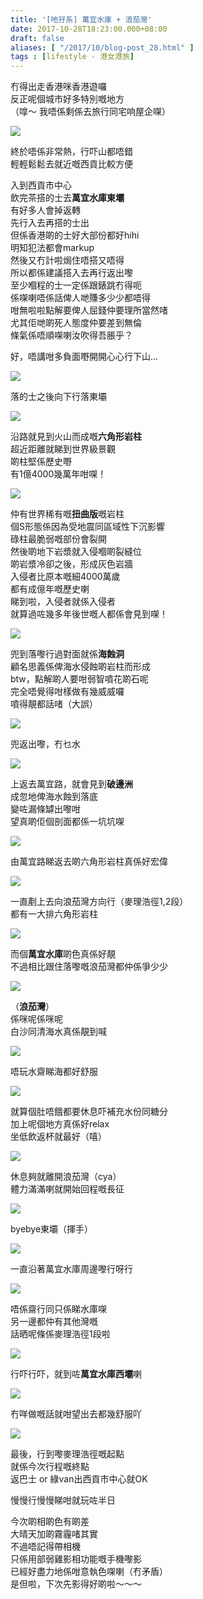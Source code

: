 ```yaml
---
title: '[吔孖系] 萬宜水庫 + 浪茄灣'
date: 2017-10-28T18:23:00.000+08:00
draft: false
aliases: [ "/2017/10/blog-post_28.html" ]
tags : [lifestyle - 港女港旅]
---
```


冇得出走香港咪香港遊囉  
反正呢個城市好多特別嘅地方  
（嗱～ 我唔係剩係去旅行同宅响屋企㗎）  

![](/images/longke1.jpg)

終於唔係非常熱，行吓山都唔錯  
輕輕鬆鬆去就近嘅西貢比較方便  
  
入到西貢市中心  
飲完茶搭的士去**萬宜水庫東壩**  
有好多人會掉返轉  
先行入去再搭的士出  
但係香港啲的士好大部份都好hihi  
明知犯法都會markup  
然後又冇計啦焗住唔搭又唔得  
所以都係建議搭入去再行返出嚟  
至少嗰程的士一定係跟錶跳冇得呃  
係㗎喇唔係話俾人哋賺多少少都唔得  
咁無啦啦點解要俾人屈錢仲要理所當然啫  
尤其佢哋啲死人態度仲要差到無倫  
條氣係唔順㗎喇汝吹得吾脹乎？  
  
好，唔講咁多負面嘢開開心心行下山...  

![](/images/longke2.jpg)

落的士之後向下行落東壩  

![](/images/longke3.jpg)

沿路就見到火山而成嘅**六角形岩柱**  
超近距離就睇到世界級景觀  
啲柱堅係歷史嘢  
有1億4000幾萬年咁㗎！  

![](/images/longke4.jpg)

仲有世界稀有嘅**扭曲版**嘅岩柱  
個S形態係因為受地震同區域性下沉影響  
碌柱最脆弱嘅部份會裂開  
然後啲地下岩漿就入侵嗰啲裂縫位  
啲岩漿冷卻之後，形成灰色岩牆  
入侵者比原本嘅細4000萬歲  
都有成億年嘅歷史喇  
睇到啦，入侵者就係入侵者  
就算過咗幾多年後世嘅人都係會見到㗎！  

![](/images/longke5.jpg)

兜到落嚟行過對面就係**海蝕洞**  
顧名思義係俾海水侵蝕啲岩柱而形成  
btw，點解啲人要咁弱智噴花啲石呢  
完全唔覺得咁樣做有幾威威囉  
噴得靚都話啫（大誤）  

![](/images/longke6.jpg)

兜返出嚟，冇乜水  

![](/images/longke7.jpg)

上返去萬宜路，就會見到**破邊洲**  
成忽地俾海水蝕到落底  
變咗漏條罅出嚟咁  
望真啲佢個剖面都係一坑坑㗎  

![](/images/longke8.jpg)

由萬宜路睇返去啲六角形岩柱真係好宏偉  

![](/images/longke9.jpg)

一直剷上去向浪茄灣方向行（麥理浩徑1,2段）  
都有一大排六角形岩柱  

![](/images/longke10.jpg)

而個**萬宜水庫**啲色真係好靚  
不過相比跟住落嚟嘅浪茄灣都仲係爭少少  

![](/images/longke11.jpg)

（**浪茄灣**）  
係咪呢係咪呢  
白沙同清海水真係靚到喊  

![](/images/longke12.jpg)

唔玩水齋睇海都好舒服  

![](/images/longke13.jpg)

就算個肚唔餓都要休息吓補充水份同糖分  
加上呢個地方真係好relax  
坐低飲返杯就最好（嘻）  

![](/images/longke14.jpg)

休息夠就離開浪茄灣（cya）  
體力滿滿喇就開始回程嘅長征  

![](/images/longke15.jpg)

byebye東壩（揮手）  

![](/images/longke16.jpg)

一直沿著萬宜水庫周邊嚟行呀行  

![](/images/longke17.jpg)

唔係齋行同只係睇水庫㗎  
另一邊都仲有其他灣嘅  
話晒呢條係麥理浩徑1段啦  

![](/images/longke18.jpg)

行吓行吓，就到咗**萬宜水庫西壩**喇  

![](/images/longke19.jpg)

冇咩做嘅話就咁望出去都幾舒服吖  

![](/images/longke20.jpg)

最後，行到嚟麥理浩徑嘅起點  
就係今次行程嘅終點  
返巴士 or 綠van出西貢市中心就OK  
  
慢慢行慢慢睇咁就玩咗半日  
  
  
今次啲相啲色有啲差  
大晴天加啲霧霾啫其實  
不過唔記得帶相機  
只係用部弱雞影相功能嘅手機嚟影  
已經好盡力地係咁意執色㗎喇（冇矛盾）  
是但啦，下次先影得好啲啦～～～
